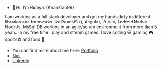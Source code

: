 - 👋 Hi, I’m Hidayat (KhanStan99)

I am working as a full stack developer and got my hands dirty in different libraries and framworks like ReactJS (), Angular, VueJs, Android Native, NodeJs, MySql DB working in an agile/scrum environment from more than 5 years.
In my free time i play and stream games.
I love coding 💻 gaming 🎮 sports⚽ and food 🥙

- You can find more about me here: [Portfolio](https://hidayat-portfolio.web.app/)
- [Mail](mailto://soubankhan3@gmail.com)
- [LinkedIn](https://www.linkedin.com/in/userhidayatkhan/)

